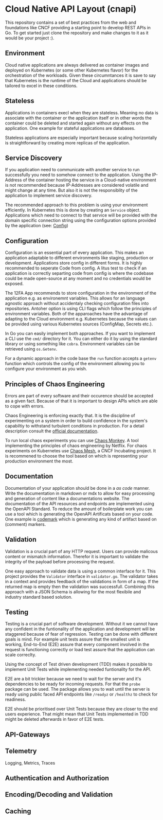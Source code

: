 # Cloud Native API Layout (cnapi)

This repository contains a set of best practices from the web and foundations
like CNCF providing a starting point to develop REST APIs in Go. To get started
just clone the repository and make changes to it as it would be your project :).

## Environment

Cloud native applications are always delivered as container images and deployed
on Kubernetes (or some other Kubernetes flavor) for the orchestration of the
workloads. Given these circumntances it is save to say that Kubernetes is the
runtime of the Cloud and applications should be tailored to excel in these
conditions.

## Stateless

Applications in containers execl when they are stateless. Meaning no data is
associate with the container or the application itself or in other words the
container could be deleted and started again without any effects on the
application. One example for stateful applications are databases.

Stateless applications are especially important because scaling horizontally is
straightforward by creating more replicas of the application.

## Service Discovery

If you application need to communicate with another service to run successfully
you need to somehow connect to the application. Using the IP-Address of the
container hosting the service in a Cloud-native environment is not recommended
because IP-Addresses are considered volatile and might change at any time. But
also it is not the responsiblity of the application to implement service
discovery.

The recommended approach to this problem is using your environment efficiently.
In Kubernetes this is done by creating an `Service` object. Applications which
need to connect to that service will be provided with the domain specific
connection string using the configuration options provided by the application
(see: [Config](#configuration))

## Configuration

Configuration is an essential part of every application. This makes an
application adaptable to different environments like staging, production or
development. Applications store config in different forms. It is highly
recommended to seperate Code from config. A litus test to check if an
application is correctly separting code from config is where the codebase could
be made open-source at any moment and no credentials would be exposed.

The 12FA App recommends to store configuration in the environment of the
application e.g. as environemnt variables. This allows for an language agnostic
approach without accidentaly checking configuration files into repositories.
Antoher option is using CLI flags which follow the principles of environment
variables. Both of the apparoaches have the advantage of adapting to the Cloud
environment e.g. Kubernetes because the values can be provided using various
Kubernetes sources (ConfigMap, Secrets etc.).

In Go you can easily implement both approaches. If you want to implement a CLI
use the `cmd/` directory for it. You can either do it by using the standard
library or using something like `cobra`. Environment variables can be retrieved
using `os.Getenv`.

For a dynamic approach in the code base the `run` function accepts a `getenv`
function which controls the config of the environment allowing you to configure
your environment as you wish.

## Principles of Chaos Engineering

Errors are part of every software and their occurence should be accepted as a
given fact. Because of that it is important to design APIs which are able to
cope with errors.

Chaos Engineering is enforcing exactly that. It is the discipline of
experimenting on a system in order to build confidence in the system's
capabiltiy to withstand turbulent conditions in production. For a detail
description consult the
[official documentation](https://principlesofchaos.org/).

To run local chaos experiments you can use
[Chaos Monkey](https://github.com/Netflix/chaosmonkey). A tool implementing the
principles of chaos engineering by Netflix. For chaos experiments on Kubernetes
use [Chaos Mesh](https://chaos-mesh.org/), a CNCF Incubating project. It is
recommened to choose the tool based on which is representing your production
environment the most.

## Documentation

Documentation of your application should be done in a _as code_ manner. Write
the documentation in markdown or mdx to allow for easy processing and generation
of content like a documentations website. The documentation of the API resources
and endpoints are implemented using the OpenAPI Standard. To reduce the amount
of boilerplate work you can use a tool which is generating the OpenAPI
Artificats based on your code. One example is
[codemark](https://github.com/naivary/codemark) which is generating any kind of
artifact based on (comment) markers.

## Validation

Validation is a crucial part of any HTTP request. Users can provide malicous
content or mismatch information. Therefor it is important to validate the
integrity of the payload before processing the request.

One easy approach to validate data is using a common interface for it. This
project provides the `Validator` interface in `validator.go`. The validator
takes in a context and provides feedback of the validations in form of a map. If
the returned map is empty then the validation was successfull. Combining this
approach with a JSON Schema is allowing for the most flexibile and industry
standard based solution.

## Testing

Testing is a crucial part of software development. Without it we cannot have any
confident in the funtionality of the application and development will be
staggered because of fear of regression. Testing can be done with different
goals is mind. For example unit tests assure that the smallest unit is working,
End-to-End (E2E) assure that every component involved in the request is
functioning correctly or load test assure that the application can scale
correclty.

Using the concept of Test driven development (TDD) makes it possible to
implement Unit Tests while implementing needed funtionality for the API.

E2E are a bit trickier because we need to wait for the server and it's
dependencies to be ready for incoming requests. For that the `probe` package can
be used. The package allows you to wait until the server is ready using public
faced API endpoints like `/readyz` or `/healthz` to check for readiness.

E2E should be prioritised over Unit Tests because they are closer to the end
users experience. That might mean that Unit Tests implemented in TDD might be
deleted afterwards in favor of E2E tests.

## API-Gateways

## Telemetry

Logging, Metrics, Traces

## Authentication and Authorization

## Encoding/Decoding and Validation

## Caching
